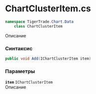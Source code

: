 
# ChartClusterItem.cs
```csharp
namespace TigerTrade.Chart.Data  
    class ChartClusterItem
```

Описание

### Синтаксис
```csharp
public void Add(IChartClusterItem item)
```

### Параметры
**`item`** `IChartClusterItem`  
 Описание  
  

                    
                    